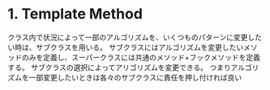 # 1. Template Method
  クラス内で状況によって一部のアルゴリズムを、いくつものパターンに変更したい時は、サブクラスを用いる。
  サブクラスにはアルゴリズムを変更したいメソッドのみを定義し、スーパークラスには共通のメソッド+フックメソッドを定義する。
  サブクラスの選択によってアリゴリズムを変更できる。
  つまりアルゴリズムを一部変更したいときは各々のサブクラスに責任を押し付ければ良い
